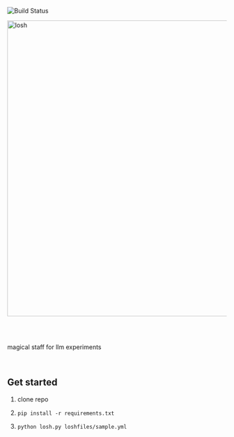 
![Build Status](https://github.com/attentionmech/losh/actions/workflows/docker-build-run.yml/badge.svg)


<img width="679" alt="losh" src="https://github.com/user-attachments/assets/1ffc560b-5e3c-4643-bf13-f5eeb5ef83f6" />

<br><br>

magical staff for llm experiments

<br>


## Get started

1. clone repo

2. `pip install -r requirements.txt`

3. `python losh.py loshfiles/sample.yml`
